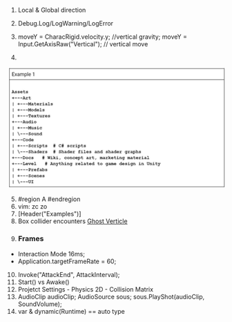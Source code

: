 1. Local & Global direction
2. Debug.Log/LogWarning/LogError
3.  moveY = CharacRigid.velocity.y; //vertical gravity;
moveY = Input.GetAxisRaw("Vertical"); // vertical move

4. 
![image here](.\images\unity_struct.jpeg "Title")

5. #region A #endregion
6. vim: zc zo 
7. [Header("Examples")]
8. Box collider encounters [Ghost Verticle](https://forum.unity.com/threads/solved-character-gets-stuck-in-floor.571909/)
9. ### Frames
- Interaction Mode 16ms;
- Application.targetFrameRate = 60;
10. Invoke("AttackEnd", AttackInterval);
11. Start() vs Awake()
12. Projetct Settings - Physics 2D - Collision Matrix
13. AudioClip audioClip; AudioSource sous; sous.PlayShot(audioClip, SoundVolume);
14. var & dynamic(Runtime) == auto type

